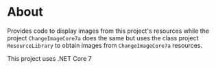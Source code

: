 ﻿# About

Provides code to display images from this project's resources while the project `ChangeImageCore7a` does the same but uses the class project `ResourceLibrary` to obtain images from `ChangeImageCore7a` resources.

This project uses .NET Core 7
